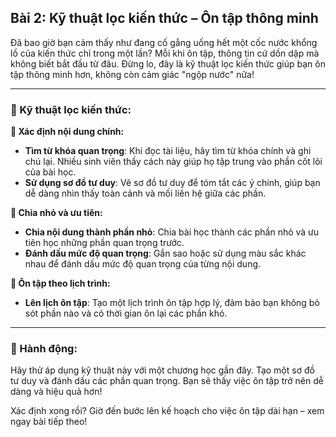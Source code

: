 ## Bài 2: Kỹ thuật lọc kiến thức – Ôn tập thông minh  

Đã bao giờ bạn cảm thấy như đang cố gắng uống hết một cốc nước khổng lồ của kiến thức chỉ trong một lần? Mỗi khi ôn tập, thông tin cứ dồn dập mà không biết bắt đầu từ đâu. Đừng lo, đây là kỹ thuật lọc kiến thức giúp bạn ôn tập thông minh hơn, không còn cảm giác "ngộp nước" nữa!

---

### 📌 Kỹ thuật lọc kiến thức:

**🔹 Xác định nội dung chính:**
- **Tìm từ khóa quan trọng**: Khi đọc tài liệu, hãy tìm từ khóa chính và ghi chú lại. Nhiều sinh viên thấy cách này giúp họ tập trung vào phần cốt lõi của bài học.
- **Sử dụng sơ đồ tư duy**: Vẽ sơ đồ tư duy để tóm tắt các ý chính, giúp bạn dễ dàng nhìn thấy toàn cảnh và mối liên hệ giữa các phần.

**🔹 Chia nhỏ và ưu tiên:**
- **Chia nội dung thành phần nhỏ**: Chia bài học thành các phần nhỏ và ưu tiên học những phần quan trọng trước.
- **Đánh dấu mức độ quan trọng**: Gắn sao hoặc sử dụng màu sắc khác nhau để đánh dấu mức độ quan trọng của từng nội dung.

**🔹 Ôn tập theo lịch trình:**
- **Lên lịch ôn tập**: Tạo một lịch trình ôn tập hợp lý, đảm bảo bạn không bỏ sót phần nào và có thời gian ôn lại các phần khó.

---

### 🚀 Hành động:

Hãy thử áp dụng kỹ thuật này với một chương học gần đây. Tạo một sơ đồ tư duy và đánh dấu các phần quan trọng. Bạn sẽ thấy việc ôn tập trở nên dễ dàng và hiệu quả hơn!

Xác định xong rồi? Giờ đến bước lên kế hoạch cho việc ôn tập dài hạn – xem ngay bài tiếp theo!